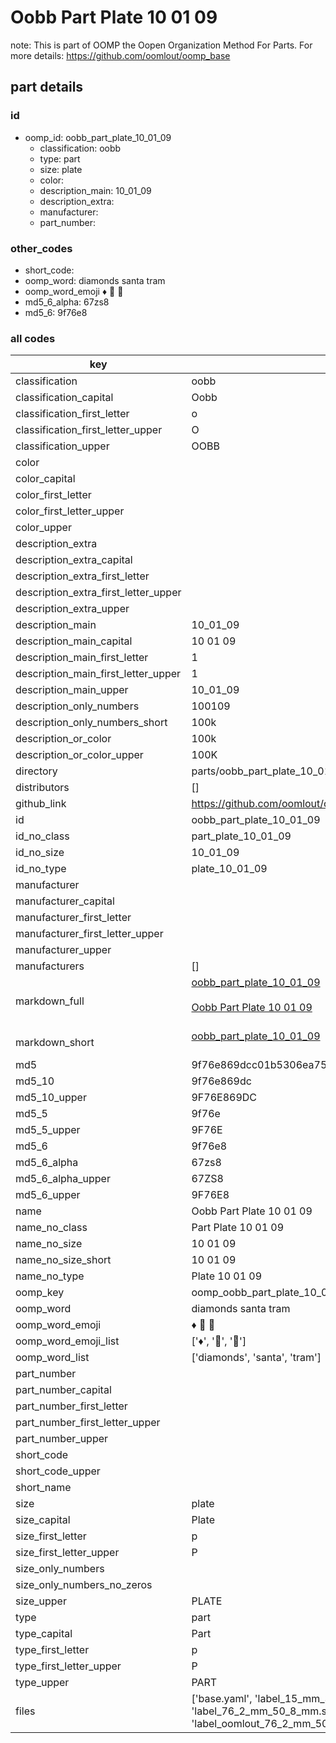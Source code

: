 # Oobb Part Plate 10 01 09  

note: This is part of OOMP the Oopen Organization Method For Parts. For more details: https://github.com/oomlout/oomp_base

##  part details





### id
* oomp_id: oobb_part_plate_10_01_09
  * classification: oobb
  * type: part
  * size: plate
  * color: 
  * description_main: 10_01_09
  * description_extra: 
  * manufacturer: 
  * part_number: 

### other_codes
* short_code: 
* oomp_word: diamonds santa tram
* oomp_word_emoji :diamonds: :santa: :tram:
* md5_6_alpha: 67zs8
* md5_6: 9f76e8

### all codes 
| key | value |  
| --- | --- |  
| classification | oobb |  
| classification_capital | Oobb |  
| classification_first_letter | o |  
| classification_first_letter_upper | O |  
| classification_upper | OOBB |  
| color |  |  
| color_capital |  |  
| color_first_letter |  |  
| color_first_letter_upper |  |  
| color_upper |  |  
| description_extra |  |  
| description_extra_capital |  |  
| description_extra_first_letter |  |  
| description_extra_first_letter_upper |  |  
| description_extra_upper |  |  
| description_main | 10_01_09 |  
| description_main_capital | 10 01 09 |  
| description_main_first_letter | 1 |  
| description_main_first_letter_upper | 1 |  
| description_main_upper | 10_01_09 |  
| description_only_numbers | 100109 |  
| description_only_numbers_short | 100k |  
| description_or_color | 100k |  
| description_or_color_upper | 100K |  
| directory | parts/oobb_part_plate_10_01_09 |  
| distributors | [] |  
| github_link | https://github.com/oomlout/oomlout_oomp_part_src/tree/main/parts/oobb_part_plate_10_01_09/working |  
| id | oobb_part_plate_10_01_09 |  
| id_no_class | part_plate_10_01_09 |  
| id_no_size | 10_01_09 |  
| id_no_type | plate_10_01_09 |  
| manufacturer |  |  
| manufacturer_capital |  |  
| manufacturer_first_letter |  |  
| manufacturer_first_letter_upper |  |  
| manufacturer_upper |  |  
| manufacturers | [] |  
| markdown_full | [oobb_part_plate_10_01_09](https://github.com/oomlout/oomlout_oomp_part_src/tree/main/parts/oobb_part_plate_10_01_09/working)<br>[](https://github.com/oomlout/oomlout_oomp_part_src/tree/main/parts/oobb_part_plate_10_01_09/working)<br>[Oobb Part Plate 10 01 09](https://github.com/oomlout/oomlout_oomp_part_src/tree/main/parts/oobb_part_plate_10_01_09/working)<br><br> |  
| markdown_short | [oobb_part_plate_10_01_09](https://github.com/oomlout/oomlout_oomp_part_src/tree/main/parts/oobb_part_plate_10_01_09/working)<br><br> |  
| md5 | 9f76e869dcc01b5306ea75c9acf11c19 |  
| md5_10 | 9f76e869dc |  
| md5_10_upper | 9F76E869DC |  
| md5_5 | 9f76e |  
| md5_5_upper | 9F76E |  
| md5_6 | 9f76e8 |  
| md5_6_alpha | 67zs8 |  
| md5_6_alpha_upper | 67ZS8 |  
| md5_6_upper | 9F76E8 |  
| name | Oobb Part Plate 10 01 09 |  
| name_no_class | Part Plate 10 01 09 |  
| name_no_size | 10 01 09 |  
| name_no_size_short | 10 01 09 |  
| name_no_type | Plate 10 01 09 |  
| oomp_key | oomp_oobb_part_plate_10_01_09 |  
| oomp_word | diamonds santa tram |  
| oomp_word_emoji | :diamonds: :santa: :tram: |  
| oomp_word_emoji_list | [':diamonds:', ':santa:', ':tram:'] |  
| oomp_word_list | ['diamonds', 'santa', 'tram'] |  
| part_number |  |  
| part_number_capital |  |  
| part_number_first_letter |  |  
| part_number_first_letter_upper |  |  
| part_number_upper |  |  
| short_code |  |  
| short_code_upper |  |  
| short_name |  |  
| size | plate |  
| size_capital | Plate |  
| size_first_letter | p |  
| size_first_letter_upper | P |  
| size_only_numbers |  |  
| size_only_numbers_no_zeros |  |  
| size_upper | PLATE |  
| type | part |  
| type_capital | Part |  
| type_first_letter | p |  
| type_first_letter_upper | P |  
| type_upper | PART |  
| files | ['base.yaml', 'label_15_mm_30_mm.pdf', 'label_15_mm_30_mm.svg', 'label_76_2_mm_50_8_mm.pdf', 'label_76_2_mm_50_8_mm.svg', 'label_oomlout_76_2_mm_50_8_mm.pdf', 'label_oomlout_76_2_mm_50_8_mm.svg', 'readme.md', 'working.json', 'working.yaml'] |  
